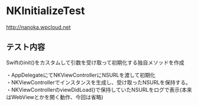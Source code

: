 NKInitializeTest
=============
http://nanoka.wpcloud.net  

テスト内容
-----
Swiftのinit()をカスタムして引数を受け取って初期化する独自メソッドを作成  
  
・AppDelegateにてNKViewControllerにNSURLを渡して初期化  
・NKViewControllerでインスタンスを生成し、受け取ったNSURLを保持する。
・NKViewControllerのviewDidLoad()で保持していたNSURLをログで表示(本来はWebViewとかを開く動作、今回は省略)